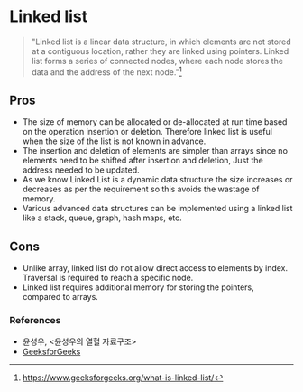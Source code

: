 # Linked list

> "Linked list is a linear data structure, in which elements are not stored at a contiguous location, rather they are linked using pointers. Linked list forms a series of connected nodes, where each node stores the data and the address of the next node."[^linked_list_definition]

## Pros
  
- The size of memory can be allocated or de-allocated at run time based on the operation insertion or deletion. Therefore linked list is useful when the size of the list is not known in advance.
- The insertion and deletion of elements are simpler than arrays since no elements need to be shifted after insertion and deletion, Just the address needed to be updated.
- As we know Linked List is a dynamic data structure the size increases or decreases as per the requirement so this avoids the wastage of memory. 
- Various advanced data structures can be implemented using a linked list like a stack, queue, graph, hash maps, etc.

## Cons
- Unlike array, linked list do not allow direct access to elements by index. Traversal is required to reach a specific node.
- Linked list requires additional memory for storing the pointers, compared to arrays.

### References

- 윤성우, <윤성우의 열혈 자료구조>
- [GeeksforGeeks](https://www.geeksforgeeks.org/what-is-linked-list/)

[^linked_list_definition]: <https://www.geeksforgeeks.org/what-is-linked-list/>
